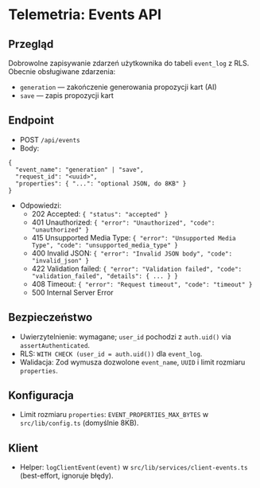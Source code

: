 # Telemetria: Events API

## Przegląd

Dobrowolne zapisywanie zdarzeń użytkownika do tabeli `event_log` z RLS. Obecnie obsługiwane zdarzenia:
- `generation` — zakończenie generowania propozycji kart (AI)
- `save` — zapis propozycji kart

## Endpoint

- POST `/api/events`
- Body:
```
{
  "event_name": "generation" | "save",
  "request_id": "<uuid>",
  "properties": { "...": "optional JSON, do 8KB" }
}
```
- Odpowiedzi:
  - 202 Accepted: `{ "status": "accepted" }`
  - 401 Unauthorized: `{ "error": "Unauthorized", "code": "unauthorized" }`
  - 415 Unsupported Media Type: `{ "error": "Unsupported Media Type", "code": "unsupported_media_type" }`
  - 400 Invalid JSON: `{ "error": "Invalid JSON body", "code": "invalid_json" }`
  - 422 Validation failed: `{ "error": "Validation failed", "code": "validation_failed", "details": { ... } }`
  - 408 Timeout: `{ "error": "Request timeout", "code": "timeout" }`
  - 500 Internal Server Error

## Bezpieczeństwo

- Uwierzytelnienie: wymagane; `user_id` pochodzi z `auth.uid()` via `assertAuthenticated`.
- RLS: `WITH CHECK (user_id = auth.uid())` dla `event_log`.
- Walidacja: Zod wymusza dozwolone `event_name`, `UUID` i limit rozmiaru `properties`.

## Konfiguracja

- Limit rozmiaru `properties`: `EVENT_PROPERTIES_MAX_BYTES` w `src/lib/config.ts` (domyślnie 8KB).

## Klient

- Helper: `logClientEvent(event)` w `src/lib/services/client-events.ts` (best-effort, ignoruje błędy).

